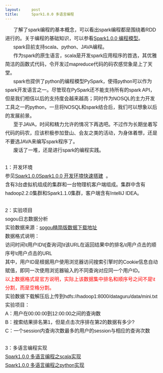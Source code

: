 ```yaml
---
layout:     post
title:      Spark1.0.0 多语言编程
---
```

<div id="article_content" class="article_content clearfix csdn-tracking-statistics" data-pid="blog" data-mod="popu_307" data-dsm="post">
								            <link rel="stylesheet" href="https://csdnimg.cn/release/phoenix/template/css/ck_htmledit_views-f76675cdea.css">
						<div class="htmledit_views" id="content_views">
                
<div class="bct fc05 fc11 nbw-blog ztag"><span style="font-family:'Hiragino Sans GB W3', 'Hiragino Sans GB', Arial, Helvetica, simsun, '宋体';font-size:16px;line-height:28px;">      了解了spark编程的基本概念，可以看出spark编程都是围绕着RDD进行的。关于编程的基础知识，可以参看</span><a href="http://blog.csdn.net/book_mmicky/article/details/25714485" rel="nofollow" style="line-height:28px;font-family:'Hiragino Sans GB W3', 'Hiragino Sans GB', Arial, Helvetica, simsun, '宋体';font-size:16px;">Spark1.0.0
 编程模型</a><span style="font-family:'Hiragino Sans GB W3', 'Hiragino Sans GB', Arial, Helvetica, simsun, '宋体';font-size:16px;line-height:28px;">。</span><div style="line-height:28px;font-family:'Hiragino Sans GB W3', 'Hiragino Sans GB', Arial, Helvetica, simsun, '宋体';font-size:16px;">
      spark目前支持scala、python、JAVA编程。</div>
<div style="line-height:28px;font-family:'Hiragino Sans GB W3', 'Hiragino Sans GB', Arial, Helvetica, simsun, '宋体';font-size:16px;">
      作为spark的原生语言，scala是开发spark应用程序的首选，其优雅简洁的函数式代码，令开发过mapreduce代码的码农感觉象是上了天堂。</div>
<div style="line-height:28px;font-family:'Hiragino Sans GB W3', 'Hiragino Sans GB', Arial, Helvetica, simsun, '宋体';font-size:16px;">
      spark也提供了python的编程模型PySpark，使得python可以作为spark开发语言之一。尽管现在PySpark还不能支持所有的spark API，但是我们相信以后的支持度会越来越高；同时作为NOSQL的主力开发工具之一的python，一旦将NOSQL和spark结合后，我们可以想象以后的发展前景。</div>
<div style="line-height:28px;font-family:'Hiragino Sans GB W3', 'Hiragino Sans GB', Arial, Helvetica, simsun, '宋体';font-size:16px;">
      至于JAVA，时间和精力允许的情况下再选吧。不过作为长期坐着写代码的码农，应该积极参加登山、会友之类的活动，为身体着想，还是不要选JAVA来编写spark程序了。</div>
<div style="line-height:28px;font-family:'Hiragino Sans GB W3', 'Hiragino Sans GB', Arial, Helvetica, simsun, '宋体';font-size:16px;">
      废话了一堆，还是进行spark的编程实践。</div>
<div style="line-height:28px;font-family:'Hiragino Sans GB W3', 'Hiragino Sans GB', Arial, Helvetica, simsun, '宋体';font-size:16px;">
<br></div>
<div style="line-height:28px;font-family:'Hiragino Sans GB W3', 'Hiragino Sans GB', Arial, Helvetica, simsun, '宋体';font-size:16px;">
1：开发环境</div>
<div style="line-height:28px;font-family:'Hiragino Sans GB W3', 'Hiragino Sans GB', Arial, Helvetica, simsun, '宋体';font-size:16px;">
参见<a href="http://blog.csdn.net/book_mmicky/article/details/30246281" rel="nofollow">Spark1.0.0Spark1.0.0 开发环境快速搭建</a>  。</div>
<div style="line-height:28px;font-family:'Hiragino Sans GB W3', 'Hiragino Sans GB', Arial, Helvetica, simsun, '宋体';font-size:16px;">
含有3台虚拟机组成的集群和一台物理机客户端组成。集群中含有hadoop2.2.0集群和Spark1.1.0集群，客户端含有IntelliJ IDEA。</div>
<div style="line-height:28px;font-family:'Hiragino Sans GB W3', 'Hiragino Sans GB', Arial, Helvetica, simsun, '宋体';font-size:16px;">
<br></div>
<div style="line-height:28px;font-family:'Hiragino Sans GB W3', 'Hiragino Sans GB', Arial, Helvetica, simsun, '宋体';font-size:16px;">
2：实验项目</div>
<div style="line-height:28px;font-family:'Hiragino Sans GB W3', 'Hiragino Sans GB', Arial, Helvetica, simsun, '宋体';font-size:16px;">
sogou日志数据分析</div>
<div style="line-height:28px;font-family:'Hiragino Sans GB W3', 'Hiragino Sans GB', Arial, Helvetica, simsun, '宋体';font-size:16px;">
实验数据来源：<a href="http://download.labs.sogou.com/dl/sogoulabdown/SogouQ/SogouQ.reduced.tar.gz" rel="nofollow">sogou精简版数据下载地址</a></div>
<div style="line-height:28px;font-family:'Hiragino Sans GB W3', 'Hiragino Sans GB', Arial, Helvetica, simsun, '宋体';font-size:16px;">
<div>数据格式说明：</div>
<div>访问时间\t用户ID\t[查询词]\t该URL在返回结果中的排名\t用户点击的顺序号\t用户点击的URL</div>
<div>其中，用户ID是根据用户使用浏览器访问搜索引擎时的Cookie信息自动赋值，即同一次使用浏览器输入的不同查询对应同一个用户ID。</div>
</div>
<div style="line-height:28px;font-family:'Hiragino Sans GB W3', 'Hiragino Sans GB', Arial, Helvetica, simsun, '宋体';font-size:16px;">
<span style="color:#ff0000;">以上数据格式是官方说明，实际上该数据集中排名和顺序号之间不是\t分割，而是空格分割。</span></div>
<div style="line-height:28px;font-family:'Hiragino Sans GB W3', 'Hiragino Sans GB', Arial, Helvetica, simsun, '宋体';font-size:16px;">
实验数据下载解压后上传到hdfs://hadoop1:8000/dataguru/data/mini.txt</div>
<div style="line-height:28px;font-family:'Hiragino Sans GB W3', 'Hiragino Sans GB', Arial, Helvetica, simsun, '宋体';font-size:16px;">
实验项目：</div>
<div style="line-height:28px;font-family:'Hiragino Sans GB W3', 'Hiragino Sans GB', Arial, Helvetica, simsun, '宋体';font-size:16px;">
A：用户在00:00:00到12:00:00之间的查询数</div>
<div style="line-height:28px;font-family:'Hiragino Sans GB W3', 'Hiragino Sans GB', Arial, Helvetica, simsun, '宋体';font-size:16px;">
B：搜索结果排名第1，但是点击次序排在第2的数据有多少?</div>
<div style="line-height:28px;font-family:'Hiragino Sans GB W3', 'Hiragino Sans GB', Arial, Helvetica, simsun, '宋体';font-size:16px;">
C：一个session内查询次数最多的用户的session与相应的查询次数</div>
<div style="line-height:28px;font-family:'Hiragino Sans GB W3', 'Hiragino Sans GB', Arial, Helvetica, simsun, '宋体';font-size:16px;">
<br></div>
<div style="line-height:28px;font-family:'Hiragino Sans GB W3', 'Hiragino Sans GB', Arial, Helvetica, simsun, '宋体';font-size:16px;">
3：多语言编程实现</div>
<div style="line-height:28px;font-family:'Hiragino Sans GB W3', 'Hiragino Sans GB', Arial, Helvetica, simsun, '宋体';font-size:16px;">
<a href="http://blog.csdn.net/book_mmicky/article/details/25714463" rel="nofollow">Spark1.0.0 多语言编程之scala实现</a></div>
<div style="line-height:28px;font-family:'Hiragino Sans GB W3', 'Hiragino Sans GB', Arial, Helvetica, simsun, '宋体';font-size:16px;">
<a href="http://blog.csdn.net/book_mmicky/article/details/25714473" rel="nofollow">Spark1.0.0 多语言编程之python实现</a></div>
<div><br></div>
<div><a href="http://mmicky.blog.163.com/blog/static/150290154201431410431171/" rel="nofollow"></a></div>
</div>
            </div>
                </div>